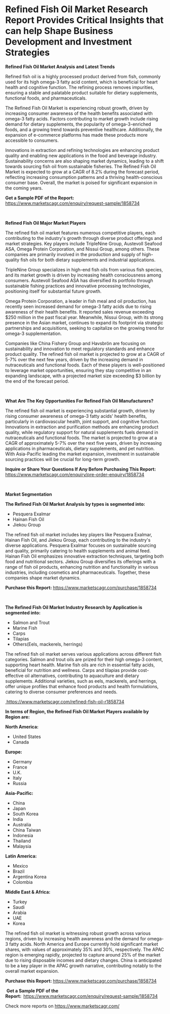 <p><h1>Refined Fish Oil Market Research Report Provides Critical Insights that can help Shape Business Development and Investment Strategies</h1></p><p><strong>Refined Fish Oil Market Analysis and Latest Trends</strong></p>
<p><p>Refined fish oil is a highly processed product derived from fish, commonly used for its high omega-3 fatty acid content, which is beneficial for heart health and cognitive function. The refining process removes impurities, ensuring a stable and palatable product suitable for dietary supplements, functional foods, and pharmaceuticals.</p><p>The Refined Fish Oil Market is experiencing robust growth, driven by increasing consumer awareness of the health benefits associated with omega-3 fatty acids. Factors contributing to market growth include rising demand for dietary supplements, the popularity of omega-3-enriched foods, and a growing trend towards preventive healthcare. Additionally, the expansion of e-commerce platforms has made these products more accessible to consumers.</p><p>Innovations in extraction and refining technologies are enhancing product quality and enabling new applications in the food and beverage industry. Sustainability concerns are also shaping market dynamics, leading to a shift towards sourcing fish oil from sustainable fisheries. The Refined Fish Oil Market is expected to grow at a CAGR of 8.2% during the forecast period, reflecting increasing consumption patterns and a thriving health-conscious consumer base. Overall, the market is poised for significant expansion in the coming years.</p></p>
<p><strong>Get a Sample PDF of the Report:&nbsp;</strong> <a href="https://www.marketscagr.com/enquiry/request-sample/1858734?utm_campaign=3098&utm_medium=2&utm_source=Github&utm_content=ia&utm_term=07042025&utm_id=refined-fish-oil">https://www.marketscagr.com/enquiry/request-sample/1858734</a></p>
<p>&nbsp;</p>
<p><strong>Refined Fish Oil Major Market Players</strong></p>
<p><p>The refined fish oil market features numerous competitive players, each contributing to the industry's growth through diverse product offerings and market strategies. Key players include TripleNine Group, Austevoll Seafood ASA, Omega Protein Corporation, and Nissui Group, among others. These companies are primarily involved in the production and supply of high-quality fish oils for both dietary supplements and industrial applications.</p><p>TripleNine Group specializes in high-end fish oils from various fish species, and its market growth is driven by increasing health consciousness among consumers. Austevoll Seafood ASA has diversified its portfolio through sustainable fishing practices and innovative processing technologies, positioning itself for substantial future growth. </p><p>Omega Protein Corporation, a leader in fish meal and oil production, has recently seen increased demand for omega-3 fatty acids due to rising awareness of their health benefits. It reported sales revenue exceeding $250 million in the past fiscal year. Meanwhile, Nissui Group, with its strong presence in the Asian market, continues to expand its footprint via strategic partnerships and acquisitions, seeking to capitalize on the growing trend for omega-3 supplementation.</p><p>Companies like China Fishery Group and Havsbrön are focusing on sustainability and innovation to meet regulatory standards and enhance product quality. The refined fish oil market is projected to grow at a CAGR of 5-7% over the next few years, driven by the increasing demand in nutraceuticals and functional foods. Each of these players is well-positioned to leverage market opportunities, ensuring they stay competitive in an expanding landscape, with a projected market size exceeding $3 billion by the end of the forecast period.</p></p>
<p>&nbsp;</p>
<p><strong>What Are The Key Opportunities For Refined Fish Oil Manufacturers?</strong></p>
<p><p>The refined fish oil market is experiencing substantial growth, driven by rising consumer awareness of omega-3 fatty acids' health benefits, particularly in cardiovascular health, joint support, and cognitive function. Innovations in extraction and purification methods are enhancing product quality, while regulatory support for natural supplements fuels demand in nutraceuticals and functional foods. The market is projected to grow at a CAGR of approximately 5-7% over the next five years, driven by increasing applications in pharmaceuticals, dietary supplements, and pet nutrition. With Asia-Pacific leading the market expansion, investment in sustainable sourcing practices will be crucial for long-term growth.</p></p>
<p><strong>Inquire or Share Your Questions If Any Before Purchasing This Report:</strong> <a href="https://www.marketscagr.com/enquiry/pre-order-enquiry/1858734?utm_campaign=3098&utm_medium=2&utm_source=Github&utm_content=ia&utm_term=07042025&utm_id=refined-fish-oil">https://www.marketscagr.com/enquiry/pre-order-enquiry/1858734</a></p>
<p>&nbsp;</p>
<p><strong>Market Segmentation</strong></p>
<p><strong>The Refined Fish Oil Market Analysis by types is segmented into:</strong></p>
<p><ul><li>Pesquera Exalmar</li><li>Hainan Fish Oil</li><li>Jiekou Group</li></ul></p>
<p><p>The refined fish oil market includes key players like Pesquera Exalmar, Hainan Fish Oil, and Jiekou Group, each contributing to the industry's diverse applications. Pesquera Exalmar focuses on sustainable sourcing and quality, primarily catering to health supplements and animal feed. Hainan Fish Oil emphasizes innovative extraction techniques, targeting both food and nutritional sectors. Jiekou Group diversifies its offerings with a range of fish oil products, enhancing nutrition and functionality in various industries, including cosmetics and pharmaceuticals. Together, these companies shape market dynamics.</p></p>
<p><strong>Purchase this Report:&nbsp;</strong><a href="https://www.marketscagr.com/purchase/1858734?utm_campaign=3098&utm_medium=2&utm_source=Github&utm_content=ia&utm_term=07042025&utm_id=refined-fish-oil">https://www.marketscagr.com/purchase/1858734</a></p>
<p>&nbsp;</p>
<p><strong>The Refined Fish Oil Market Industry Research by Application is segmented into:</strong></p>
<p><ul><li>Salmon and Trout</li><li>Marine Fish</li><li>Carps</li><li>Tilapias</li><li>Others(Eels, mackerels, herrings)</li></ul></p>
<p><p>The refined fish oil market serves various applications across different fish categories. Salmon and trout oils are prized for their high omega-3 content, supporting heart health. Marine fish oils are rich in essential fatty acids, beneficial for nutrition and wellness. Carps and tilapias provide cost-effective oil alternatives, contributing to aquaculture and dietary supplements. Additional varieties, such as eels, mackerels, and herrings, offer unique profiles that enhance food products and health formulations, catering to diverse consumer preferences and needs.</p></p>
<p><a href="https://www.marketscagr.com/refined-fish-oil-r1858734?utm_campaign=3098&utm_medium=2&utm_source=Github&utm_content=ia&utm_term=07042025&utm_id=refined-fish-oil">&nbsp;https://www.marketscagr.com/refined-fish-oil-r1858734</a></p>
<p><strong>In terms of Region, the Refined Fish Oil Market Players available by Region are:</strong></p>
<p>
    <p> <strong> North America: </strong>
        <ul>
            <li>United States</li>
            <li>Canada</li>
        </ul>
        </p> 
    <p> <strong> Europe: </strong>
        <ul>
            <li>Germany</li>
            <li>France</li>
            <li>U.K.</li>
            <li>Italy</li>
            <li>Russia</li>
        </ul>
        </p> 
    <p> <strong> Asia-Pacific: </strong>
        <ul>
            <li>China</li>
            <li>Japan</li>
            <li>South Korea</li>
            <li>India</li>
            <li>Australia</li>
            <li>China Taiwan</li>
            <li>Indonesia</li>
            <li>Thailand</li>
            <li>Malaysia</li>
        </ul>
        </p> 
    <p> <strong> Latin America: </strong>
        <ul>
            <li>Mexico</li>
            <li>Brazil</li>
            <li>Argentina Korea</li>
            <li>Colombia</li>
        </ul>
        </p> 
    <p> <strong> Middle East & Africa: </strong>
        <ul>
            <li>Turkey</li>
            <li>Saudi</li>
            <li>Arabia</li>
            <li>UAE</li>
            <li>Korea</li>
        </ul>
    </p>
    </p>
<p><p>The refined fish oil market is witnessing robust growth across various regions, driven by increasing health awareness and the demand for omega-3 fatty acids. North America and Europe currently hold significant market shares, with values of approximately 35% and 30%, respectively. The APAC region is emerging rapidly, projected to capture around 25% of the market due to rising disposable incomes and dietary changes. China is anticipated to be a key player in the APAC growth narrative, contributing notably to the overall market expansion.</p></p>
<p><strong>Purchase this Report: </strong><a href="https://www.marketscagr.com/purchase/1858734?utm_campaign=3098&utm_medium=2&utm_source=Github&utm_content=ia&utm_term=07042025&utm_id=refined-fish-oil">https://www.marketscagr.com/purchase/1858734</a></p>
<p>&nbsp;<strong>Get a Sample PDF of the Report:&nbsp;&nbsp;</strong><a href="https://www.marketscagr.com/enquiry/request-sample/1858734?utm_campaign=3098&utm_medium=2&utm_source=Github&utm_content=ia&utm_term=07042025&utm_id=refined-fish-oil">https://www.marketscagr.com/enquiry/request-sample/1858734</a></p>
<p><strong></strong></p>
<p>Check more reports on <a href="https://www.marketscagr.com/?utm_campaign=3098&utm_medium=2&utm_source=Github&utm_content=ia&utm_term=07042025&utm_id=refined-fish-oil">https://www.marketscagr.com/</a></p>